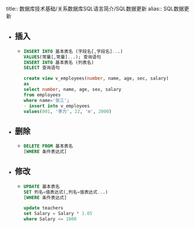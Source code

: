 title:: 数据库技术基础/关系数据库SQL语言简介/SQL数据更新
alias:: SQL数据更新

- ## 插入
	- ```sql
	  INSERT INTO 基本表名 (字段名[,字段名]...)
	  VALUES(常量[,常量]...); 查询语句
	  INSERT INTO 基本表名 (列表名)
	  SELECT 查询语句
	  ```
	  ```sql
	  create view v_employees(number, name, age, sec, salary)
	  as
	  select number, name, age, sex, salary
	  from employees
	  where name='张三';
	  - insert into v_employees
	  values(001, '李力', 22, 'm', 2000)
	  ```
- ## 删除
	- ```sql
	  DELETE FROM 基本表名
	  [WHERE 条件表达式]
	  ```
- ## 修改
	- ```sql
	  UPDATE 基本表名
	  SET 列名=值表达式(,列名=值表达式...)
	  [WHERE 条件表达式]
	  ```
	  ```sql
	  update teachers
	  set Salary = Salary * 1.05
	  where Salary <= 1000
	  ```